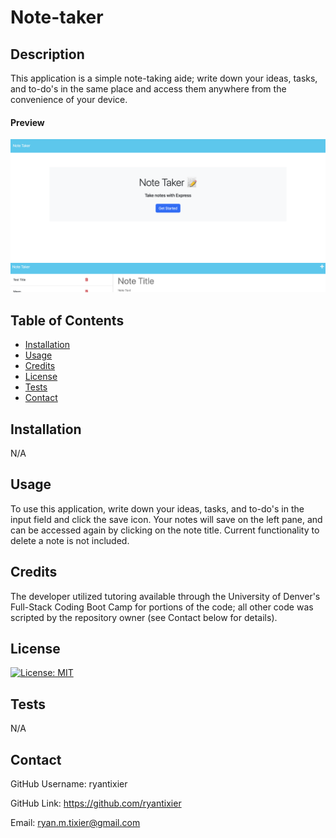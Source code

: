 # Note-taker

## Description

This application is a simple note-taking aide; write down your ideas, tasks, and to-do's in the same place and access them anywhere from the convenience of your device.

#### Preview

![Homepage](./public/assets/Screenshot%202023-07-24%20at%2012.48.09%20PM.png)
![Note page](./public/assets/Screenshot%202023-07-24%20at%2012.48.24%20PM.png)

## Table of Contents

- [Installation](#installation)
- [Usage](#usage)
- [Credits](#credits)
- [License](#license)
- [Tests](#tests)
- [Contact](#contact)

## Installation

N/A

## Usage

To use this application, write down your ideas, tasks, and to-do's in the input field and click the save icon. Your notes will save on the left pane, and can be accessed again by clicking on the note title. Current functionality to delete a note is not included.

## Credits

The developer utilized tutoring available through the University of Denver's Full-Stack Coding Boot Camp for portions of the code; all other code was scripted by the repository owner (see Contact below for details).

## License

[![License: MIT](https://img.shields.io/badge/License-MIT-yellow.svg)](https://opensource.org/licenses/MIT)

## Tests

N/A

## Contact

GitHub Username: ryantixier

GitHub Link: https://github.com/ryantixier

Email: ryan.m.tixier@gmail.com
